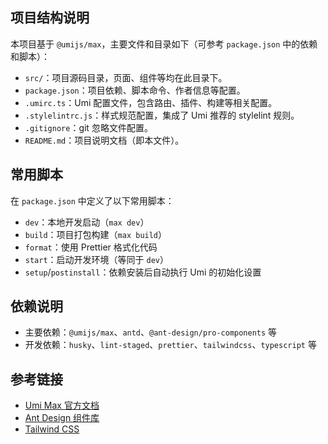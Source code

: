## 项目结构说明

本项目基于 `@umijs/max`，主要文件和目录如下（可参考 `package.json` 中的依赖和脚本）：

- `src/`：项目源码目录，页面、组件等均在此目录下。
- `package.json`：项目依赖、脚本命令、作者信息等配置。
- `.umirc.ts`：Umi 配置文件，包含路由、插件、构建等相关配置。
- `.stylelintrc.js`：样式规范配置，集成了 Umi 推荐的 stylelint 规则。
- `.gitignore`：git 忽略文件配置。
- `README.md`：项目说明文档（即本文件）。

## 常用脚本

在 `package.json` 中定义了以下常用脚本：

- `dev`：本地开发启动（`max dev`）
- `build`：项目打包构建（`max build`）
- `format`：使用 Prettier 格式化代码
- `start`：启动开发环境（等同于 `dev`）
- `setup`/`postinstall`：依赖安装后自动执行 Umi 的初始化设置

## 依赖说明

- 主要依赖：`@umijs/max`、`antd`、`@ant-design/pro-components` 等
- 开发依赖：`husky`、`lint-staged`、`prettier`、`tailwindcss`、`typescript` 等

## 参考链接

- [Umi Max 官方文档](https://umijs.org/docs/max/introduce)
- [Ant Design 组件库](https://ant.design/)
- [Tailwind CSS](https://tailwindcss.com/)

